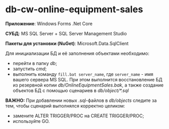 # db-cw-online-equipment-sales
**Приложение**: Windows Forms .Net Core

**СУБД**: MS SQL Server + SQL Server Management Studio

**Пакеты для установки (NuGet)**: Microsoft.Data.SqlClient

Для инициализации БД и её заполнения объектами необходимо:
* перейти в папку *db*;
* запустить *cmd*;
* выполнить команду `fill.bat server_name`, где `server_name` - имя вашего сервера MS SQL.
При этом выполнится восстановление БД из резервной копии *db/OnlineEquipmentSales.bak*, а также создание объектов БД с помощью сценариев в *db/object/\*.sql*

**ВАЖНО:** При добавлении новых .sql-файлов в *db/objects* следите за тем, чтобы сценарий выполнялся корректно целиком:
* замените ALTER TRIGGER/PROC на CREATE TRIGGER/PROC;
* используйте GO.
